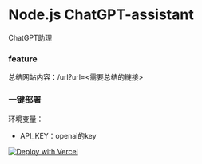 # Node.js ChatGPT-assistant

ChatGPT助理

### feature

总结网站内容：<url>/url?url=<需要总结的链接>

### 一键部署

环境变量：
 - API_KEY：openai的key

[![Deploy with Vercel](https://vercel.com/button)](https://vercel.com/new/git/external?repository-url=https://github.com/jichangee/chatgpt-assistant&env=API_KEY&project-name=chatgpt-assistant&repository-name=chatgpt-assistant)
